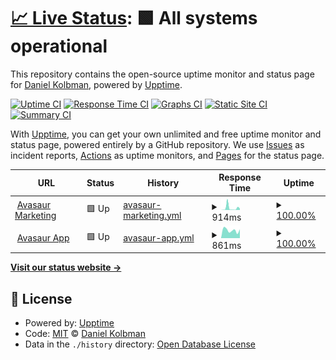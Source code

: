 # [📈 Live Status](https://dankolbman.github.io/avasaur-status): <!--live status--> **🟩 All systems operational**

This repository contains the open-source uptime monitor and status page for [Daniel Kolbman](https://kolbman.com), powered by [Upptime](https://github.com/upptime/upptime).

[![Uptime CI](https://github.com/dankolbman/avasaur-status/workflows/Uptime%20CI/badge.svg)](https://github.com/dankolbman/avasaur-status/actions?query=workflow%3A%22Uptime+CI%22)
[![Response Time CI](https://github.com/dankolbman/avasaur-status/workflows/Response%20Time%20CI/badge.svg)](https://github.com/dankolbman/avasaur-status/actions?query=workflow%3A%22Response+Time+CI%22)
[![Graphs CI](https://github.com/dankolbman/avasaur-status/workflows/Graphs%20CI/badge.svg)](https://github.com/dankolbman/avasaur-status/actions?query=workflow%3A%22Graphs+CI%22)
[![Static Site CI](https://github.com/dankolbman/avasaur-status/workflows/Static%20Site%20CI/badge.svg)](https://github.com/dankolbman/avasaur-status/actions?query=workflow%3A%22Static+Site+CI%22)
[![Summary CI](https://github.com/dankolbman/avasaur-status/workflows/Summary%20CI/badge.svg)](https://github.com/dankolbman/avasaur-status/actions?query=workflow%3A%22Summary+CI%22)

With [Upptime](https://upptime.js.org), you can get your own unlimited and free uptime monitor and status page, powered entirely by a GitHub repository. We use [Issues](https://github.com/dankolbman/avasaur-status/issues) as incident reports, [Actions](https://github.com/dankolbman/avasaur-status/actions) as uptime monitors, and [Pages](https://dankolbman.github.io/avasaur-status) for the status page.

<!--start: status pages-->
<!-- This summary is generated by Upptime (https://github.com/upptime/upptime) -->
<!-- Do not edit this manually, your changes will be overwritten -->
<!-- prettier-ignore -->
| URL | Status | History | Response Time | Uptime |
| --- | ------ | ------- | ------------- | ------ |
| <img alt="" src="https://favicons.githubusercontent.com/avasaur.com" height="13"> [Avasaur Marketing](https://avasaur.com) | 🟩 Up | [avasaur-marketing.yml](https://github.com/dankolbman/avasaur-status/commits/HEAD/history/avasaur-marketing.yml) | <details><summary><img alt="Response time graph" src="./graphs/avasaur-marketing/response-time-week.png" height="20"> 914ms</summary><br><a href="https://status.avasaur.com/history/avasaur-marketing"><img alt="Response time 385" src="https://img.shields.io/endpoint?url=https%3A%2F%2Fraw.githubusercontent.com%2Fdankolbman%2Favasaur-status%2FHEAD%2Fapi%2Favasaur-marketing%2Fresponse-time.json"></a><br><a href="https://status.avasaur.com/history/avasaur-marketing"><img alt="24-hour response time 652" src="https://img.shields.io/endpoint?url=https%3A%2F%2Fraw.githubusercontent.com%2Fdankolbman%2Favasaur-status%2FHEAD%2Fapi%2Favasaur-marketing%2Fresponse-time-day.json"></a><br><a href="https://status.avasaur.com/history/avasaur-marketing"><img alt="7-day response time 914" src="https://img.shields.io/endpoint?url=https%3A%2F%2Fraw.githubusercontent.com%2Fdankolbman%2Favasaur-status%2FHEAD%2Fapi%2Favasaur-marketing%2Fresponse-time-week.json"></a><br><a href="https://status.avasaur.com/history/avasaur-marketing"><img alt="30-day response time 393" src="https://img.shields.io/endpoint?url=https%3A%2F%2Fraw.githubusercontent.com%2Fdankolbman%2Favasaur-status%2FHEAD%2Fapi%2Favasaur-marketing%2Fresponse-time-month.json"></a><br><a href="https://status.avasaur.com/history/avasaur-marketing"><img alt="1-year response time 385" src="https://img.shields.io/endpoint?url=https%3A%2F%2Fraw.githubusercontent.com%2Fdankolbman%2Favasaur-status%2FHEAD%2Fapi%2Favasaur-marketing%2Fresponse-time-year.json"></a></details> | <details><summary><a href="https://status.avasaur.com/history/avasaur-marketing">100.00%</a></summary><a href="https://status.avasaur.com/history/avasaur-marketing"><img alt="All-time uptime 99.96%" src="https://img.shields.io/endpoint?url=https%3A%2F%2Fraw.githubusercontent.com%2Fdankolbman%2Favasaur-status%2FHEAD%2Fapi%2Favasaur-marketing%2Fuptime.json"></a><br><a href="https://status.avasaur.com/history/avasaur-marketing"><img alt="24-hour uptime 100.00%" src="https://img.shields.io/endpoint?url=https%3A%2F%2Fraw.githubusercontent.com%2Fdankolbman%2Favasaur-status%2FHEAD%2Fapi%2Favasaur-marketing%2Fuptime-day.json"></a><br><a href="https://status.avasaur.com/history/avasaur-marketing"><img alt="7-day uptime 100.00%" src="https://img.shields.io/endpoint?url=https%3A%2F%2Fraw.githubusercontent.com%2Fdankolbman%2Favasaur-status%2FHEAD%2Fapi%2Favasaur-marketing%2Fuptime-week.json"></a><br><a href="https://status.avasaur.com/history/avasaur-marketing"><img alt="30-day uptime 99.96%" src="https://img.shields.io/endpoint?url=https%3A%2F%2Fraw.githubusercontent.com%2Fdankolbman%2Favasaur-status%2FHEAD%2Fapi%2Favasaur-marketing%2Fuptime-month.json"></a><br><a href="https://status.avasaur.com/history/avasaur-marketing"><img alt="1-year uptime 99.96%" src="https://img.shields.io/endpoint?url=https%3A%2F%2Fraw.githubusercontent.com%2Fdankolbman%2Favasaur-status%2FHEAD%2Fapi%2Favasaur-marketing%2Fuptime-year.json"></a></details>
| <img alt="" src="https://favicons.githubusercontent.com/app.avasaur.com" height="13"> [Avasaur App](https://app.avasaur.com) | 🟩 Up | [avasaur-app.yml](https://github.com/dankolbman/avasaur-status/commits/HEAD/history/avasaur-app.yml) | <details><summary><img alt="Response time graph" src="./graphs/avasaur-app/response-time-week.png" height="20"> 861ms</summary><br><a href="https://status.avasaur.com/history/avasaur-app"><img alt="Response time 766" src="https://img.shields.io/endpoint?url=https%3A%2F%2Fraw.githubusercontent.com%2Fdankolbman%2Favasaur-status%2FHEAD%2Fapi%2Favasaur-app%2Fresponse-time.json"></a><br><a href="https://status.avasaur.com/history/avasaur-app"><img alt="24-hour response time 963" src="https://img.shields.io/endpoint?url=https%3A%2F%2Fraw.githubusercontent.com%2Fdankolbman%2Favasaur-status%2FHEAD%2Fapi%2Favasaur-app%2Fresponse-time-day.json"></a><br><a href="https://status.avasaur.com/history/avasaur-app"><img alt="7-day response time 861" src="https://img.shields.io/endpoint?url=https%3A%2F%2Fraw.githubusercontent.com%2Fdankolbman%2Favasaur-status%2FHEAD%2Fapi%2Favasaur-app%2Fresponse-time-week.json"></a><br><a href="https://status.avasaur.com/history/avasaur-app"><img alt="30-day response time 826" src="https://img.shields.io/endpoint?url=https%3A%2F%2Fraw.githubusercontent.com%2Fdankolbman%2Favasaur-status%2FHEAD%2Fapi%2Favasaur-app%2Fresponse-time-month.json"></a><br><a href="https://status.avasaur.com/history/avasaur-app"><img alt="1-year response time 766" src="https://img.shields.io/endpoint?url=https%3A%2F%2Fraw.githubusercontent.com%2Fdankolbman%2Favasaur-status%2FHEAD%2Fapi%2Favasaur-app%2Fresponse-time-year.json"></a></details> | <details><summary><a href="https://status.avasaur.com/history/avasaur-app">100.00%</a></summary><a href="https://status.avasaur.com/history/avasaur-app"><img alt="All-time uptime 97.22%" src="https://img.shields.io/endpoint?url=https%3A%2F%2Fraw.githubusercontent.com%2Fdankolbman%2Favasaur-status%2FHEAD%2Fapi%2Favasaur-app%2Fuptime.json"></a><br><a href="https://status.avasaur.com/history/avasaur-app"><img alt="24-hour uptime 100.00%" src="https://img.shields.io/endpoint?url=https%3A%2F%2Fraw.githubusercontent.com%2Fdankolbman%2Favasaur-status%2FHEAD%2Fapi%2Favasaur-app%2Fuptime-day.json"></a><br><a href="https://status.avasaur.com/history/avasaur-app"><img alt="7-day uptime 100.00%" src="https://img.shields.io/endpoint?url=https%3A%2F%2Fraw.githubusercontent.com%2Fdankolbman%2Favasaur-status%2FHEAD%2Fapi%2Favasaur-app%2Fuptime-week.json"></a><br><a href="https://status.avasaur.com/history/avasaur-app"><img alt="30-day uptime 100.00%" src="https://img.shields.io/endpoint?url=https%3A%2F%2Fraw.githubusercontent.com%2Fdankolbman%2Favasaur-status%2FHEAD%2Fapi%2Favasaur-app%2Fuptime-month.json"></a><br><a href="https://status.avasaur.com/history/avasaur-app"><img alt="1-year uptime 97.22%" src="https://img.shields.io/endpoint?url=https%3A%2F%2Fraw.githubusercontent.com%2Fdankolbman%2Favasaur-status%2FHEAD%2Fapi%2Favasaur-app%2Fuptime-year.json"></a></details>

<!--end: status pages-->

[**Visit our status website →**](https://dankolbman.github.io/avasaur-status)

## 📄 License

- Powered by: [Upptime](https://github.com/upptime/upptime)
- Code: [MIT](./LICENSE) © [Daniel Kolbman](https://kolbman.com)
- Data in the `./history` directory: [Open Database License](https://opendatacommons.org/licenses/odbl/1-0/)
